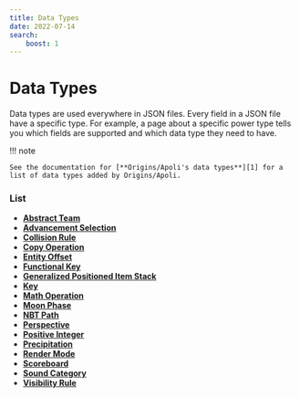 ```yaml
---
title: Data Types
date: 2022-07-14
search:
    boost: 1
---
```


#   Data Types

Data types are used everywhere in JSON files. Every field in a JSON file have a specific type. For example, a page about a specific power type tells you which fields are supported and which data type they need to have.

!!! note

    See the documentation for [**Origins/Apoli's data types**][1] for a list of data types added by Origins/Apoli.


### List

* [**Abstract Team**](data_types/abstract_team.md)
* [**Advancement Selection**](data_types/advancement_selection.md)
* [**Collision Rule**](data_types/collision_rule.md)
* [**Copy Operation**](data_types/copy_operation.md)
* [**Entity Offset**](data_types/entity_offset.md)
* [**Functional Key**](data_types/functional_key.md)
* [**Generalized Positioned Item Stack**](data_types/generalized_positioned_item_stack.md)
* [**Key**](data_types/key.md)
* [**Math Operation**](data_types/math_operation.md)
* [**Moon Phase**](data_types/moon_phase.md)
* [**NBT Path**](data_types/nbt_path.md)
* [**Perspective**](data_types/perspective.md)
* [**Positive Integer**](data_types/positive_integer.md)
* [**Precipitation**](data_types/precipitation.md)
* [**Render Mode**](data_types/render_mode.md)
* [**Scoreboard**](data_types/scoreboard.md)
* [**Sound Category**](data_types/sound_category.md)
* [**Visibility Rule**](data_types/visibility_rule.md)



[1]: https://origins.readthedocs.io/en/latest/types/data_types
